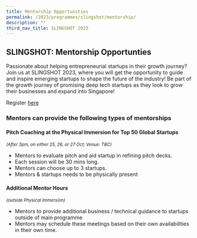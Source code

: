 ```yaml
---
title: Mentorship Opportunities
permalink: /2023/programmes/slingshot/mentorship/
description: ""
third_nav_title: SLINGSHOT 2023
---
```

## SLINGSHOT: Mentorship Opportunties

Passionate about helping entrepreneurial startups in their growth journey? 
Join us at SLINGSHOT 2023, where you will get the opportunity to guide and inspire emerging startups to shape the future of the industry! Be part of the growth journey of promising deep tech startups as they look to grow their businesses and expand into Singapore!

Register [here](https://web.micepad.co/slingshot-2023-judges/registration/tickets?lang=en)

### Mentors can provide the following types of mentorships

#### Pitch Coaching at the Physical Immersion for Top 50 Global Startups

<sup>*(After 3pm, on either 25, 26, or 27 Oct; Venue: TBC)*</sup>

* Mentors to evaluate pitch and aid startup in refining pitch decks.
* Each session will be 30 mins long.
* Mentors can choose up to 3 startups.
* Mentors &amp; startups needs to be physically present

#### Additional Mentor Hours

<sup>*(outside Physical Immersion)*</sup>

* Mentors to provide additional business / technical guidance to startups outside of main programme
* Mentors may schedule these meetings based on their own availabilities in their own time.